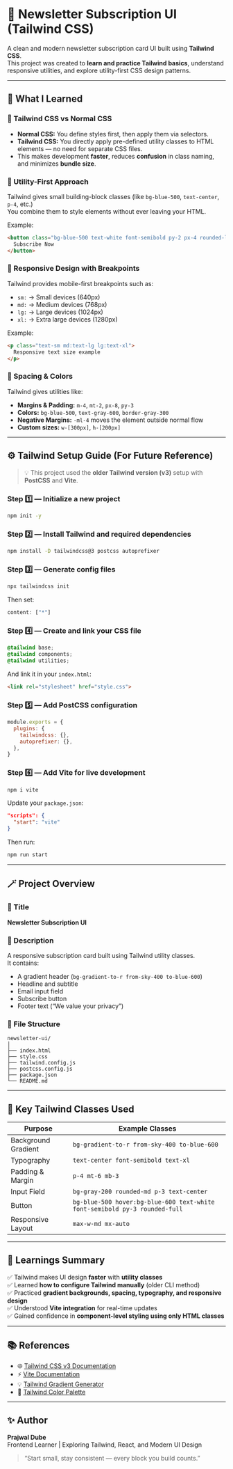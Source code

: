 # 📨 Newsletter Subscription UI (Tailwind CSS)

A clean and modern newsletter subscription card UI built using **Tailwind CSS**.  
This project was created to **learn and practice Tailwind basics**, understand responsive utilities, and explore utility-first CSS design patterns.

---

## 🧠 What I Learned

### 🔹 Tailwind CSS vs Normal CSS
- **Normal CSS:** You define styles first, then apply them via selectors.
- **Tailwind CSS:** You directly apply pre-defined utility classes to HTML elements — no need for separate CSS files.
- This makes development **faster**, reduces **confusion** in class naming, and minimizes **bundle size**.

### 🔹 Utility-First Approach
Tailwind gives small building-block classes (like `bg-blue-500`, `text-center`, `p-4`, etc.)  
You combine them to style elements without ever leaving your HTML.

Example:
```html
<button class="bg-blue-500 text-white font-semibold py-2 px-4 rounded-lg">
  Subscribe Now
</button>
```

### 🔹 Responsive Design with Breakpoints
Tailwind provides mobile-first breakpoints such as:
- `sm:` → Small devices (640px)
- `md:` → Medium devices (768px)
- `lg:` → Large devices (1024px)
- `xl:` → Extra large devices (1280px)

Example:
```html
<p class="text-sm md:text-lg lg:text-xl">
  Responsive text size example
</p>
```

### 🔹 Spacing & Colors
Tailwind gives utilities like:
- **Margins & Padding:** `m-4`, `mt-2`, `px-8`, `py-3`
- **Colors:** `bg-blue-500`, `text-gray-600`, `border-gray-300`
- **Negative Margins:** `-ml-4` moves the element outside normal flow
- **Custom sizes:** `w-[300px]`, `h-[200px]`

---

## ⚙️ Tailwind Setup Guide (For Future Reference)

> 💡 This project used the **older Tailwind version (v3)** setup with **PostCSS** and **Vite**.

### Step 1️⃣ — Initialize a new project
```bash
npm init -y
```

### Step 2️⃣ — Install Tailwind and required dependencies
```bash
npm install -D tailwindcss@3 postcss autoprefixer
```

### Step 3️⃣ — Generate config files
```bash
npx tailwindcss init
```
Then set:
```js
content: ["*"]
```

### Step 4️⃣ — Create and link your CSS file
```css
@tailwind base;
@tailwind components;
@tailwind utilities;
```
And link it in your `index.html`:
```html
<link rel="stylesheet" href="style.css">
```

### Step 5️⃣ — Add PostCSS configuration
```js
module.exports = {
  plugins: {
    tailwindcss: {},
    autoprefixer: {},
  },
}
```

### Step 6️⃣ — Add Vite for live development
```bash
npm i vite
```
Update your `package.json`:
```json
"scripts": {
  "start": "vite"
}
```
Then run:
```bash
npm run start
```

---

## 🪄 Project Overview

### 🔹 Title
**Newsletter Subscription UI**

### 🔹 Description
A responsive subscription card built using Tailwind utility classes.  
It contains:
- A gradient header (`bg-gradient-to-r from-sky-400 to-blue-600`)
- Headline and subtitle
- Email input field
- Subscribe button
- Footer text (“We value your privacy”)

### 🔹 File Structure
```
newsletter-ui/
│
├── index.html
├── style.css
├── tailwind.config.js
├── postcss.config.js
├── package.json
└── README.md
```

---

## 🧱 Key Tailwind Classes Used

| Purpose | Example Classes |
|----------|----------------|
| Background Gradient | `bg-gradient-to-r from-sky-400 to-blue-600` |
| Typography | `text-center font-semibold text-xl` |
| Padding & Margin | `p-4 mt-6 mb-3` |
| Input Field | `bg-gray-200 rounded-md p-3 text-center` |
| Button | `bg-blue-500 hover:bg-blue-600 text-white font-semibold py-3 rounded-full` |
| Responsive Layout | `max-w-md mx-auto` |

---

## 📘 Learnings Summary

✅ Tailwind makes UI design **faster** with **utility classes**  
✅ Learned **how to configure Tailwind manually** (older CLI method)  
✅ Practiced **gradient backgrounds, spacing, typography, and responsive design**  
✅ Understood **Vite integration** for real-time updates  
✅ Gained confidence in **component-level styling using only HTML classes**

---

## 📚 References

- 🌐 [Tailwind CSS v3 Documentation](https://v3.tailwindcss.com/docs)
- ⚡ [Vite Documentation](https://vitejs.dev/)
- 💡 [Tailwind Gradient Generator](https://tailwindcss-gradients.vercel.app/)
- 🎨 [Tailwind Color Palette](https://tailwindcss.com/docs/customizing-colors)

---

## ✨ Author

**Prajwal Dube**  
Frontend Learner | Exploring Tailwind, React, and Modern UI Design  
> “Start small, stay consistent — every block you build counts.”
